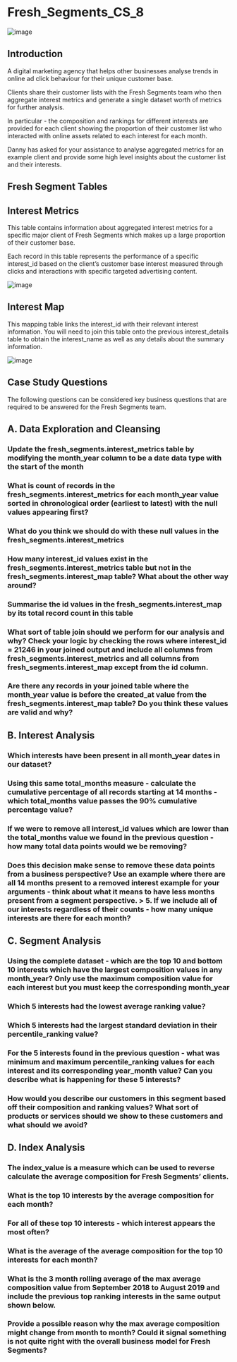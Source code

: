 # Fresh_Segments_CS_8

![image](https://user-images.githubusercontent.com/89623051/143212491-e4e753ed-fc7b-40ef-b653-b8406db93489.png)

## Introduction

A digital marketing agency that helps other businesses analyse trends in online ad click behaviour for their unique customer base.

Clients share their customer lists with the Fresh Segments team who then aggregate interest metrics and generate a single dataset worth of metrics for further analysis.

In particular - the composition and rankings for different interests are provided for each client showing the proportion of their customer list who interacted with online assets related to each interest for each month.

Danny has asked for your assistance to analyse aggregated metrics for an example client and provide some high level insights about the customer list and their interests.


## Fresh Segment Tables

## Interest Metrics

This table contains information about aggregated interest metrics for a specific major client of Fresh Segments which makes up a large proportion of their customer base.

Each record in this table represents the performance of a specific interest_id based on the client’s customer base interest measured through clicks and interactions with specific targeted advertising content.

![image](https://user-images.githubusercontent.com/89623051/143213285-96149b36-bb6a-45c6-b407-0eb1cde86a0e.png)

## Interest Map

This mapping table links the interest_id with their relevant interest information. You will need to join this table onto the previous interest_details table to obtain the interest_name as well as any details about the summary information.

![image](https://user-images.githubusercontent.com/89623051/143213512-63002497-805c-4add-a0fa-6f9555132a0a.png)

## Case Study Questions
The following questions can be considered key business questions that are required to be answered for the Fresh Segments team.

## A. Data Exploration and Cleansing

### Update the fresh_segments.interest_metrics table by modifying the month_year column to be a date data type with the start of the month

### What is count of records in the fresh_segments.interest_metrics for each month_year value sorted in chronological order (earliest to latest) with the null values appearing first?

### What do you think we should do with these null values in the fresh_segments.interest_metrics

### How many interest_id values exist in the fresh_segments.interest_metrics table but not in the fresh_segments.interest_map table? What about the other way around?

### Summarise the id values in the fresh_segments.interest_map by its total record count in this table

### What sort of table join should we perform for our analysis and why? Check your logic by checking the rows where interest_id = 21246 in your joined output and include all columns from fresh_segments.interest_metrics and all columns from fresh_segments.interest_map except from the id column.

### Are there any records in your joined table where the month_year value is before the created_at value from the fresh_segments.interest_map table? Do you think these values are valid and why?

## B. Interest Analysis

### Which interests have been present in all month_year dates in our dataset?

### Using this same total_months measure - calculate the cumulative percentage of all records starting at 14 months - which total_months value passes the 90% cumulative percentage value?

### If we were to remove all interest_id values which are lower than the total_months value we found in the previous question - how many total data points would we be removing?

### Does this decision make sense to remove these data points from a business perspective? Use an example where there are all 14 months present to a removed interest example for your arguments - think about what it means to have less months present from a segment perspective. > 5. If we include all of our interests regardless of their counts - how many unique interests are there for each month?

## C. Segment Analysis

### Using the complete dataset - which are the top 10 and bottom 10 interests which have the largest composition values in any month_year? Only use the maximum composition value for each interest but you must keep the corresponding month_year

### Which 5 interests had the lowest average ranking value?

### Which 5 interests had the largest standard deviation in their percentile_ranking value?

### For the 5 interests found in the previous question - what was minimum and maximum percentile_ranking values for each interest and its corresponding year_month value? Can you describe what is happening for these 5 interests?

### How would you describe our customers in this segment based off their composition and ranking values? What sort of products or services should we show to these customers and what should we avoid?

## D. Index Analysis

### The index_value is a measure which can be used to reverse calculate the average composition for Fresh Segments’ clients.

### What is the top 10 interests by the average composition for each month?

### For all of these top 10 interests - which interest appears the most often?

### What is the average of the average composition for the top 10 interests for each month?

### What is the 3 month rolling average of the max average composition value from September 2018 to August 2019 and include the previous top ranking interests in the same output shown below.

### Provide a possible reason why the max average composition might change from month to month? Could it signal something is not quite right with the overall business model for Fresh Segments?
